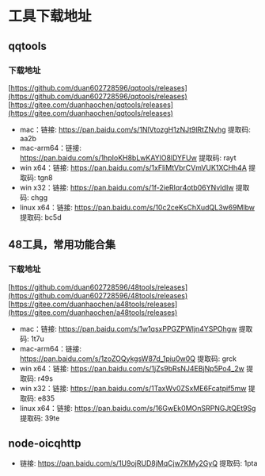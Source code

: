 # 工具下载地址

## qqtools

### 下载地址
[https://github.com/duan602728596/qqtools/releases](https://github.com/duan602728596/qqtools/releases)   
[https://gitee.com/duanhaochen/qqtools/releases](https://gitee.com/duanhaochen/qqtools/releases)
* mac：链接: https://pan.baidu.com/s/1NlVtozgH1zNJt9lRtZNvhg 提取码: aa2b
* mac-arm64：链接: https://pan.baidu.com/s/1hpIoKH8bLwKAYlO8lDYFUw 提取码: rayt
* win x64：链接: https://pan.baidu.com/s/1xFliMtVbrCVmVUK1XCHh4A 提取码: tgn8
* win x32：链接: https://pan.baidu.com/s/1f-2ieRIqr4otb06YNvIdIw 提取码: chgg
* linux x64：链接: https://pan.baidu.com/s/10c2ceKsChXudQL3w69Mlbw 提取码: bc5d

## 48工具，常用功能合集

### 下载地址
[https://github.com/duan602728596/48tools/releases](https://github.com/duan602728596/48tools/releases)   
[https://gitee.com/duanhaochen/a48tools/releases](https://gitee.com/duanhaochen/a48tools/releases)
* mac：链接: https://pan.baidu.com/s/1w1qsxPPGZPWljn4YSPOhgw 提取码: 1t7u
* mac-arm64：链接: https://pan.baidu.com/s/1zoZOQykgsW87d_1piu0w0Q 提取码: grck
* win x64：链接: https://pan.baidu.com/s/1jZs9bRsNJ4EBjNp5Po4_2w 提取码: r49s
* win x32：链接: https://pan.baidu.com/s/1TaxWv0ZSxME6Fcatpif5mw 提取码: e835
* linux x64：链接: https://pan.baidu.com/s/16GwEk0MOnSRPNGJtQEt9Sg 提取码: 39te

## node-oicqhttp

* 链接: https://pan.baidu.com/s/1U9ojRUD8jMqCjw7KMy2GyQ 提取码: 1pta
